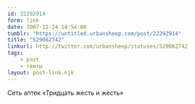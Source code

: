 ```yaml
---
id: 22292914
form: link
date: 2007-12-24 18:54:00
tumblr: "https://untitled.urbansheep.com/post/22292914"
title: "529062742"
linkurl: http://twitter.com/urbansheep/statuses/529062742
tags:
    - post
    - твиты
layout: post-link.njk
---
```

<p>Сеть аптек «Тридцать жесть и жесть»</p>
